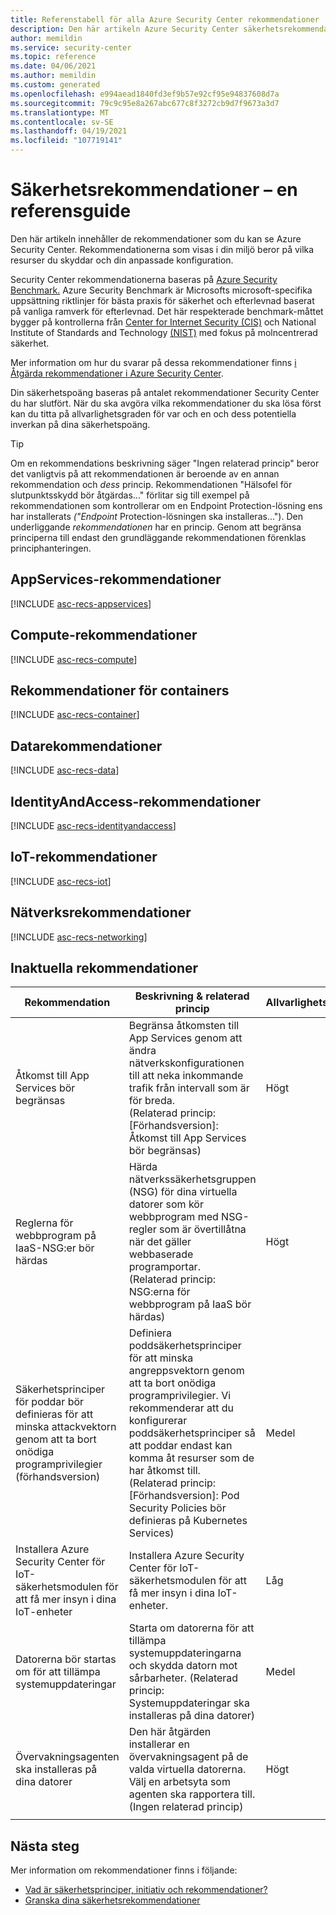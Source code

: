 ```yaml
---
title: Referenstabell för alla Azure Security Center rekommendationer
description: Den här artikeln Azure Security Center säkerhetsrekommendationer som hjälper dig att härda och skydda dina resurser.
author: memildin
ms.service: security-center
ms.topic: reference
ms.date: 04/06/2021
ms.author: memildin
ms.custom: generated
ms.openlocfilehash: e994aead1840fd3ef9b57e92cf95e94837608d7a
ms.sourcegitcommit: 79c9c95e8a267abc677c8f3272cb9d7f9673a3d7
ms.translationtype: MT
ms.contentlocale: sv-SE
ms.lasthandoff: 04/19/2021
ms.locfileid: "107719141"
---
```

# <a name="security-recommendations---a-reference-guide"></a>Säkerhetsrekommendationer – en referensguide

Den här artikeln innehåller de rekommendationer som du kan se Azure Security Center. Rekommendationerna som visas i din miljö beror på vilka resurser du skyddar och din anpassade konfiguration.

Security Center rekommendationerna baseras på [Azure Security Benchmark.](https://docs.microsoft.com/security/benchmark/azure/introduction)
Azure Security Benchmark är Microsofts microsoft-specifika uppsättning riktlinjer för bästa praxis för säkerhet och efterlevnad baserat på vanliga ramverk för efterlevnad. Det här respekterade benchmark-måttet bygger på kontrollerna från [Center for Internet Security (CIS)](https://www.cisecurity.org/benchmark/azure/) och National Institute of Standards and Technology [(NIST)](https://www.nist.gov/) med fokus på molncentrerad säkerhet.

Mer information om hur du svarar på dessa rekommendationer finns [i Åtgärda rekommendationer i Azure Security Center](security-center-remediate-recommendations.md).

Din säkerhetspoäng baseras på antalet rekommendationer Security Center du har slutfört. När du ska avgöra vilka rekommendationer du ska lösa först kan du titta på allvarlighetsgraden för var och en och dess potentiella inverkan på dina säkerhetspoäng.

> [!TIP]
> Om en rekommendations beskrivning säger "Ingen relaterad princip" beror det vanligtvis på att rekommendationen är beroende av en annan rekommendation och _dess_ princip. Rekommendationen "Hälsofel för slutpunktsskydd bör åtgärdas..." förlitar sig till exempel på rekommendationen som kontrollerar om en Endpoint Protection-lösning ens har installerats _("Endpoint_ Protection-lösningen ska installeras..."). Den underliggande _rekommendationen_ har en princip.
> Genom att begränsa principerna till endast den grundläggande rekommendationen förenklas principhanteringen.

## <a name="appservices-recommendations"></a><a name='recs-appservices'></a>AppServices-rekommendationer

[!INCLUDE [asc-recs-appservices](../../includes/asc-recs-appservices.md)]

## <a name="compute-recommendations"></a><a name='recs-compute'></a>Compute-rekommendationer

[!INCLUDE [asc-recs-compute](../../includes/asc-recs-compute.md)]

## <a name="container-recommendations"></a><a name='recs-container'></a>Rekommendationer för containers

[!INCLUDE [asc-recs-container](../../includes/asc-recs-container.md)]

## <a name="data-recommendations"></a><a name='recs-data'></a>Datarekommendationer

[!INCLUDE [asc-recs-data](../../includes/asc-recs-data.md)]

## <a name="identityandaccess-recommendations"></a><a name='recs-identityandaccess'></a>IdentityAndAccess-rekommendationer

[!INCLUDE [asc-recs-identityandaccess](../../includes/asc-recs-identityandaccess.md)]

## <a name="iot-recommendations"></a><a name='recs-iot'></a>IoT-rekommendationer

[!INCLUDE [asc-recs-iot](../../includes/asc-recs-iot.md)]

## <a name="networking-recommendations"></a><a name='recs-networking'></a>Nätverksrekommendationer

[!INCLUDE [asc-recs-networking](../../includes/asc-recs-networking.md)]

## <a name="deprecated-recommendations"></a>Inaktuella rekommendationer

|Rekommendation|Beskrivning & relaterad princip|Allvarlighetsgrad|
|----|----|----|
|Åtkomst till App Services bör begränsas|Begränsa åtkomsten till App Services genom att ändra nätverkskonfigurationen till att neka inkommande trafik från intervall som är för breda.<br>(Relaterad princip: [Förhandsversion]: Åtkomst till App Services bör begränsas)|Högt|
|Reglerna för webbprogram på IaaS-NSG:er bör härdas|Härda nätverkssäkerhetsgruppen (NSG) för dina virtuella datorer som kör webbprogram med NSG-regler som är övertillåtna när det gäller webbaserade programportar.<br>(Relaterad princip: NSG:erna för webbprogram på IaaS bör härdas)|Högt|
|Säkerhetsprinciper för poddar bör definieras för att minska attackvektorn genom att ta bort onödiga programprivilegier (förhandsversion)|Definiera poddsäkerhetsprinciper för att minska angreppsvektorn genom att ta bort onödiga programprivilegier. Vi rekommenderar att du konfigurerar poddsäkerhetsprinciper så att poddar endast kan komma åt resurser som de har åtkomst till.<br>(Relaterad princip: [Förhandsversion]: Pod Security Policies bör definieras på Kubernetes Services)|Medel|
|Installera Azure Security Center för IoT-säkerhetsmodulen för att få mer insyn i dina IoT-enheter|Installera Azure Security Center för IoT-säkerhetsmodulen för att få mer insyn i dina IoT-enheter.|Låg|
|Datorerna bör startas om för att tillämpa systemuppdateringar|Starta om datorerna för att tillämpa systemuppdateringarna och skydda datorn mot sårbarheter. (Relaterad princip: Systemuppdateringar ska installeras på dina datorer)|Medel|
|Övervakningsagenten ska installeras på dina datorer|Den här åtgärden installerar en övervakningsagent på de valda virtuella datorerna. Välj en arbetsyta som agenten ska rapportera till. (Ingen relaterad princip)|Högt|
||||

## <a name="next-steps"></a>Nästa steg

Mer information om rekommendationer finns i följande:

- [Vad är säkerhetsprinciper, initiativ och rekommendationer?](security-policy-concept.md)
- [Granska dina säkerhetsrekommendationer](security-center-recommendations.md)
